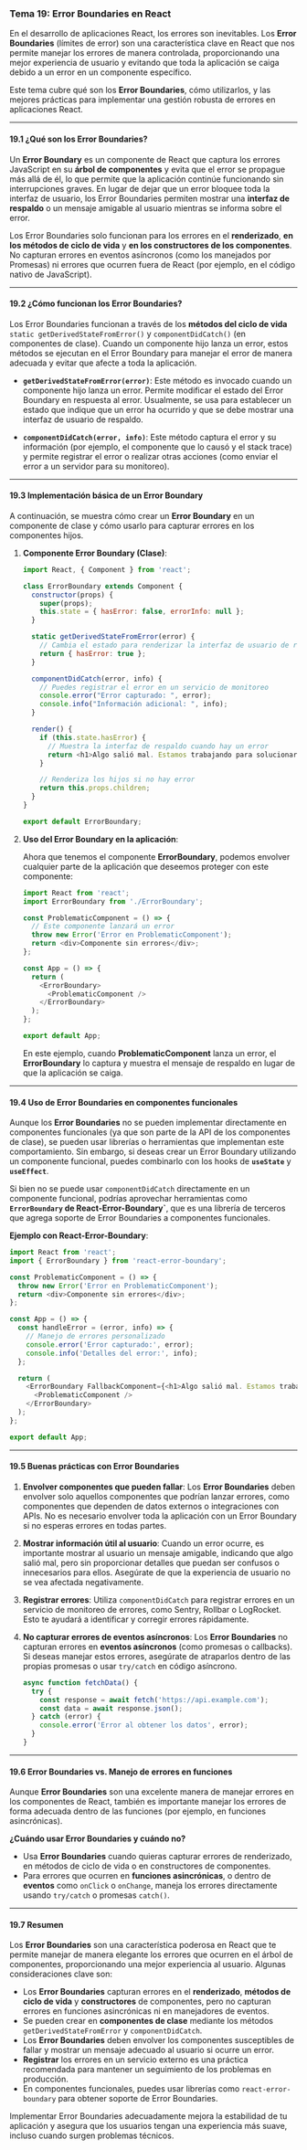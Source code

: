 ### **Tema 19: Error Boundaries en React**

En el desarrollo de aplicaciones React, los errores son inevitables. Los **Error Boundaries** (límites de error) son una característica clave en React que nos permite manejar los errores de manera controlada, proporcionando una mejor experiencia de usuario y evitando que toda la aplicación se caiga debido a un error en un componente específico.

Este tema cubre qué son los **Error Boundaries**, cómo utilizarlos, y las mejores prácticas para implementar una gestión robusta de errores en aplicaciones React.

---

#### **19.1 ¿Qué son los Error Boundaries?**

Un **Error Boundary** es un componente de React que captura los errores JavaScript en su **árbol de componentes** y evita que el error se propague más allá de él, lo que permite que la aplicación continúe funcionando sin interrupciones graves. En lugar de dejar que un error bloquee toda la interfaz de usuario, los Error Boundaries permiten mostrar una **interfaz de respaldo** o un mensaje amigable al usuario mientras se informa sobre el error.

Los Error Boundaries solo funcionan para los errores en el **renderizado**, **en los métodos de ciclo de vida** y **en los constructores de los componentes**. No capturan errores en eventos asíncronos (como los manejados por Promesas) ni errores que ocurren fuera de React (por ejemplo, en el código nativo de JavaScript).

---

#### **19.2 ¿Cómo funcionan los Error Boundaries?**

Los Error Boundaries funcionan a través de los **métodos del ciclo de vida** `static getDerivedStateFromError()` y `componentDidCatch()` (en componentes de clase). Cuando un componente hijo lanza un error, estos métodos se ejecutan en el Error Boundary para manejar el error de manera adecuada y evitar que afecte a toda la aplicación.

- **`getDerivedStateFromError(error)`**: Este método es invocado cuando un componente hijo lanza un error. Permite modificar el estado del Error Boundary en respuesta al error. Usualmente, se usa para establecer un estado que indique que un error ha ocurrido y que se debe mostrar una interfaz de usuario de respaldo.
  
- **`componentDidCatch(error, info)`**: Este método captura el error y su información (por ejemplo, el componente que lo causó y el stack trace) y permite registrar el error o realizar otras acciones (como enviar el error a un servidor para su monitoreo).

---

#### **19.3 Implementación básica de un Error Boundary**

A continuación, se muestra cómo crear un **Error Boundary** en un componente de clase y cómo usarlo para capturar errores en los componentes hijos.

1. **Componente Error Boundary (Clase)**:

   ```javascript
   import React, { Component } from 'react';

   class ErrorBoundary extends Component {
     constructor(props) {
       super(props);
       this.state = { hasError: false, errorInfo: null };
     }

     static getDerivedStateFromError(error) {
       // Cambia el estado para renderizar la interfaz de usuario de respaldo
       return { hasError: true };
     }

     componentDidCatch(error, info) {
       // Puedes registrar el error en un servicio de monitoreo
       console.error("Error capturado: ", error);
       console.info("Información adicional: ", info);
     }

     render() {
       if (this.state.hasError) {
         // Muestra la interfaz de respaldo cuando hay un error
         return <h1>Algo salió mal. Estamos trabajando para solucionarlo.</h1>;
       }

       // Renderiza los hijos si no hay error
       return this.props.children;
     }
   }

   export default ErrorBoundary;
   ```

2. **Uso del Error Boundary en la aplicación**:

   Ahora que tenemos el componente **ErrorBoundary**, podemos envolver cualquier parte de la aplicación que deseemos proteger con este componente:

   ```javascript
   import React from 'react';
   import ErrorBoundary from './ErrorBoundary';

   const ProblematicComponent = () => {
     // Este componente lanzará un error
     throw new Error('Error en ProblematicComponent');
     return <div>Componente sin errores</div>;
   };

   const App = () => {
     return (
       <ErrorBoundary>
         <ProblematicComponent />
       </ErrorBoundary>
     );
   };

   export default App;
   ```

   En este ejemplo, cuando **ProblematicComponent** lanza un error, el **ErrorBoundary** lo captura y muestra el mensaje de respaldo en lugar de que la aplicación se caiga.

---

#### **19.4 Uso de Error Boundaries en componentes funcionales**

Aunque los **Error Boundaries** no se pueden implementar directamente en componentes funcionales (ya que son parte de la API de los componentes de clase), se pueden usar librerías o herramientas que implementan este comportamiento. Sin embargo, si deseas crear un Error Boundary utilizando un componente funcional, puedes combinarlo con los hooks de **`useState`** y **`useEffect`**.

Si bien no se puede usar `componentDidCatch` directamente en un componente funcional, podrías aprovechar herramientas como **`ErrorBoundary` de React-Error-Boundary`**, que es una librería de terceros que agrega soporte de Error Boundaries a componentes funcionales.

**Ejemplo con React-Error-Boundary**:

```javascript
import React from 'react';
import { ErrorBoundary } from 'react-error-boundary';

const ProblematicComponent = () => {
  throw new Error('Error en ProblematicComponent');
  return <div>Componente sin errores</div>;
};

const App = () => {
  const handleError = (error, info) => {
    // Manejo de errores personalizado
    console.error('Error capturado:', error);
    console.info('Detalles del error:', info);
  };

  return (
    <ErrorBoundary FallbackComponent={<h1>Algo salió mal. Estamos trabajando para solucionarlo.</h1>} onError={handleError}>
      <ProblematicComponent />
    </ErrorBoundary>
  );
};

export default App;
```

---

#### **19.5 Buenas prácticas con Error Boundaries**

1. **Envolver componentes que pueden fallar**:
   Los **Error Boundaries** deben envolver solo aquellos componentes que podrían lanzar errores, como componentes que dependen de datos externos o integraciones con APIs. No es necesario envolver toda la aplicación con un Error Boundary si no esperas errores en todas partes.

2. **Mostrar información útil al usuario**:
   Cuando un error ocurre, es importante mostrar al usuario un mensaje amigable, indicando que algo salió mal, pero sin proporcionar detalles que puedan ser confusos o innecesarios para ellos. Asegúrate de que la experiencia de usuario no se vea afectada negativamente.

3. **Registrar errores**:
   Utiliza `componentDidCatch` para registrar errores en un servicio de monitoreo de errores, como Sentry, Rollbar o LogRocket. Esto te ayudará a identificar y corregir errores rápidamente.

4. **No capturar errores de eventos asíncronos**:
   Los **Error Boundaries** no capturan errores en **eventos asíncronos** (como promesas o callbacks). Si deseas manejar estos errores, asegúrate de atraparlos dentro de las propias promesas o usar `try/catch` en código asíncrono.

   ```javascript
   async function fetchData() {
     try {
       const response = await fetch('https://api.example.com');
       const data = await response.json();
     } catch (error) {
       console.error('Error al obtener los datos', error);
     }
   }
   ```

---

#### **19.6 Error Boundaries vs. Manejo de errores en funciones**

Aunque **Error Boundaries** son una excelente manera de manejar errores en los componentes de React, también es importante manejar los errores de forma adecuada dentro de las funciones (por ejemplo, en funciones asincrónicas).

**¿Cuándo usar Error Boundaries y cuándo no?**
- Usa **Error Boundaries** cuando quieras capturar errores de renderizado, en métodos de ciclo de vida o en constructores de componentes.
- Para errores que ocurren en **funciones asincrónicas**, o dentro de **eventos** como `onClick` o `onChange`, maneja los errores directamente usando `try/catch` o promesas `catch()`.

---

#### **19.7 Resumen**

Los **Error Boundaries** son una característica poderosa en React que te permite manejar de manera elegante los errores que ocurren en el árbol de componentes, proporcionando una mejor experiencia al usuario. Algunas consideraciones clave son:

- Los **Error Boundaries** capturan errores en el **renderizado**, **métodos de ciclo de vida** y **constructores** de componentes, pero no capturan errores en funciones asincrónicas ni en manejadores de eventos.
- Se pueden crear en **componentes de clase** mediante los métodos `getDerivedStateFromError` y `componentDidCatch`.
- Los **Error Boundaries** deben envolver los componentes susceptibles de fallar y mostrar un mensaje adecuado al usuario si ocurre un error.
- **Registrar** los errores en un servicio externo es una práctica recomendada para mantener un seguimiento de los problemas en producción.
- En componentes funcionales, puedes usar librerías como `react-error-boundary` para obtener soporte de Error Boundaries.

Implementar Error Boundaries adecuadamente mejora la estabilidad de tu aplicación y asegura que los usuarios tengan una experiencia más suave, incluso cuando surgen problemas técnicos.